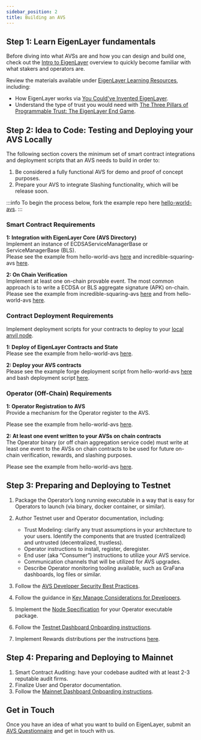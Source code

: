 ```yaml
---
sidebar_position: 2
title: Building an AVS
---
```



## Step 1: Learn EigenLayer fundamentals 

Before diving into what AVSs are and how you can design and build one, check out the [Intro to EigenLayer](https://docs.eigenlayer.xyz/eigenlayer/overview/) overview to quickly become familiar with what stakers and operators are.

Review the materials available under [EigenLayer Learning Resources](/docs/eigenlayer/resources/learning-resources.md), including:
- How EigenLayer works via [You Could've Invented EigenLayer](https://www.blog.eigenlayer.xyz/ycie/).
- Understand the type of trust you would need with [The Three Pillars of Programmable Trust: The EigenLayer End Game](https://www.blog.eigenlayer.xyz/the-three-dimensions-of-programmable-trust/).
        
      
## Step 2: Idea to Code: Testing and Deploying your AVS Locally

The following section covers the minimum set of smart contract integrations and deployment scripts that an AVS needs to build in order to:
1. Be considered a fully functional AVS for demo and proof of concept purposes.
2. Prepare your AVS to integrate Slashing functionality, which will be release soon.


:::info
To begin the process below, fork the example repo here [hello-world-avs](https://github.com/Layr-Labs/hello-world-avs).
:::


### Smart Contract Requirements


**1: Integration with EigenLayer Core (AVS Directory)**  
Implement an instance of ECDSAServiceManagerBase or ServiceManagerBase (BLS).  
Please see the example from hello-world-avs [here](https://github.com/Layr-Labs/hello-world-avs/blob/master/contracts/src/HelloWorldServiceManager.sol) and incredible-squaring-avs [here](https://github.com/Layr-Labs/incredible-squaring-avs/blob/master/contracts/src/IncredibleSquaringServiceManager.sol).

**2: On Chain Verification**  
Implement at least one on-chain provable event. The most common approach is to write a ECDSA or BLS aggregate signature (APK) on-chain.
Please see the example from incredible-squaring-avs [here](https://github.com/Layr-Labs/incredible-squaring-avs/blob/8bd0ac663dcc2289cad02af4a7f0002ea07bc1d8/contracts/src/IncredibleSquaringTaskManager.sol#L102) and from hello-world-avs [here](https://github.com/Layr-Labs/hello-world-avs/blob/84ae1974c212c193a3992467f7d431bad39f74a3/src/index.ts#L130).


### Contract Deployment Requirements

Implement deployment scripts for your contracts to deploy to your [local anvil node](https://book.getfoundry.sh/reference/anvil/).

**1: Deploy of EigenLayer Contracts and State**  
Please see the example from hello-world-avs [here](https://github.com/Layr-Labs/hello-world-avs/blob/master/utils/anvil/deploy-eigenlayer-save-anvil-state.sh).

**2: Deploy your AVS contracts**  
Please see the example forge deployment script from hello-world-avs [here](https://github.com/Layr-Labs/hello-world-avs/blob/master/contracts/script/HelloWorldDeployer.s.sol) and bash deployment script [here](https://github.com/Layr-Labs/hello-world-avs/blob/master/utils/anvil/deploy-eigenlayer-save-anvil-state.sh).



### Operator (Off-Chain) Requirements

**1: Operator Registration to AVS**  
Provide a mechanism for the Operator register to the AVS.  

Please see the example from hello-world-avs [here](https://github.com/Layr-Labs/hello-world-avs/blob/84ae1974c212c193a3992467f7d431bad39f74a3/src/index.ts#L41). 

**2: At least one event written to your AVSs on chain contracts**  
The Operator binary (or off chain aggregation service code) must write at least one event to the AVSs on chain contracts to be used for future on-chain verification, rewards, and slashing purposes.  

Please see the example from hello-world-avs [here](https://github.com/Layr-Labs/hello-world-avs/blob/84ae1974c212c193a3992467f7d431bad39f74a3/src/index.ts#L25).





## Step 3: Preparing and Deploying to Testnet

1. Package the Operator’s long running executable in a way that is easy for Operators to launch  (via binary, docker container, or similar).

2. Author Testnet user and Operator documentation, including:
   - Trust Modeling: clarify any trust assumptions in your architecture to your users. Identify the components that are trusted (centralized) and untrusted (decentralized, trustless).
   - Operator instructions to install, register, deregister.
   - End user (aka “Consumer”) instructions to utilize your AVS service.
   - Communication channels that will be utilized for AVS upgrades.
   - Describe Operator monitoring tooling available, such as GraFana dashboards, log files or similar.

3. Follow the [AVS Developer Security Best Practices](./avs-developer-best-practices.md).

4. Follow the guidance in [Key Manage Considerations for Developers](./key-management/developers.md).

5. Implement the [Node Specification](https://docs.eigenlayer.xyz/eigenlayer/avs-guides/spec/intro) for your Operator executable package.

6.  Follow the [Testnet Dashboard Onboarding instructions](https://docs.eigenlayer.xyz/eigenlayer/avs-guides/avs-dashboard-onboarding).

7. Implement Rewards distributions per the instructions [here](./rewards.md).


## Step 4: Preparing and Deploying to Mainnet

1. Smart Contract Auditing: have your codebase audited with at least 2-3 reputable audit firms.
2. Finalize User and Operator documentation.
3. Follow the [Mainnet Dashboard Onboarding instructions](https://docs.eigenlayer.xyz/eigenlayer/avs-guides/avs-dashboard-onboarding).



## Get in Touch

Once you have an idea of what you want to build on EigenLayer, submit an [AVS Questionnaire](https://bit.ly/avsquestions) and get in touch with us.
